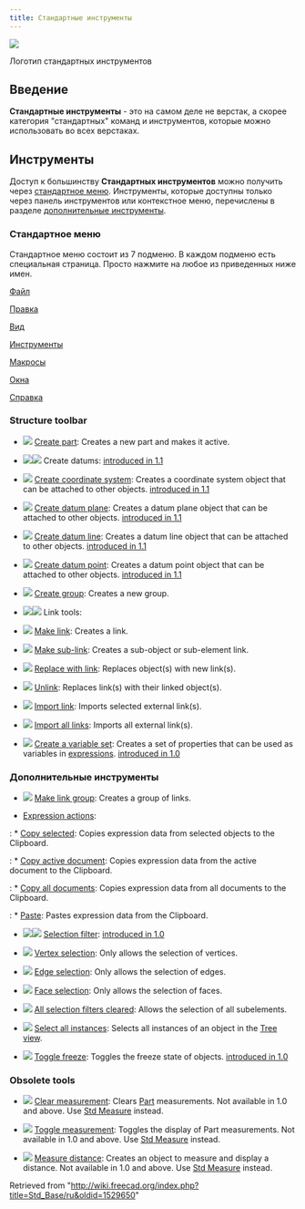```yaml
---
title: Стандартные инструменты
---
```


![](/images/Freecad.svg)

Логотип стандартных инструментов

## Введение

**Стандартные инструменты** - это на самом деле не верстак, а скорее категория "стандартных" команд и инструментов, которые можно использовать во всех верстаках.

## Инструменты

Доступ к большинству **Стандартных инструментов** можно получить через [стандартное меню](/Standard_Menu/ru "Standard Menu/ru"). Инструменты, которые доступны только через панель инструментов или контекстное меню, перечислены в разделе [дополнительные инструменты](#Additional_tools).

### Стандартное меню

Стандартное меню состоит из 7 подменю. В каждом подменю есть специальная страница. Просто нажмите на любое из приведенных ниже имен.

[Файл](/Std_File_Menu/ru "Std File Menu/ru")

[Правка](/Std_Edit_Menu/ru "Std Edit Menu/ru")

[Вид](/Std_View_Menu/ru "Std View Menu/ru")

[Инструменты](/Std_Tools_Menu/ru "Std Tools Menu/ru")

[Макросы](/Std_Macro_Menu/ru "Std Macro Menu/ru")

[Окна](/Std_Windows_Menu/ru "Std Windows Menu/ru")

[Справка](/Std_Help_Menu/ru "Std Help Menu/ru")

### Structure toolbar

- ![](/images/Std_Part.svg) [Create part](/Std_Part "Std Part"): Creates a new part and makes it active.

- ![](/images/Part_CoordinateSystem.svg)![](/images/Toolbar_flyout_arrow_blue_background.svg) Create datums: [introduced in 1.1](/Release_notes_1.1 "Release notes 1.1")

- ![](/images/Part_CoordinateSystem.svg) [Create coordinate system](/Part_CoordinateSystem "Part CoordinateSystem"): Creates a coordinate system object that can be attached to other objects. [introduced in 1.1](/Release_notes_1.1 "Release notes 1.1")

- ![](/images/Part_DatumPlane.svg) [Create datum plane](/Part_DatumPlane "Part DatumPlane"): Creates a datum plane object that can be attached to other objects. [introduced in 1.1](/Release_notes_1.1 "Release notes 1.1")

- ![](/images/Part_DatumLine.svg) [Create datum line](/Part_DatumLine "Part DatumLine"): Creates a datum line object that can be attached to other objects. [introduced in 1.1](/Release_notes_1.1 "Release notes 1.1")

- ![](/images/Part_DatumPoint.svg) [Create datum point](/Part_DatumPoint "Part DatumPoint"): Creates a datum point object that can be attached to other objects. [introduced in 1.1](/Release_notes_1.1 "Release notes 1.1")

- ![](/images/Std_Group.svg) [Create group](/Std_Group "Std Group"): Creates a new group.

- ![](/images/Std_LinkMake.svg)![](/images/Toolbar_flyout_arrow_blue_background.svg) Link tools:

- ![](/images/Std_LinkMake.svg) [Make link](/Std_LinkMake "Std LinkMake"): Creates a link.

- ![](/images/Std_LinkMakeRelative.svg) [Make sub-link](/Std_LinkMakeRelative "Std LinkMakeRelative"): Creates a sub-object or sub-element link.

- ![](/images/Std_LinkReplace.svg) [Replace with link](/Std_LinkReplace "Std LinkReplace"): Replaces object(s) with new link(s).

- ![](/images/Std_LinkUnlink.svg) [Unlink](/Std_LinkUnlink "Std LinkUnlink"): Replaces link(s) with their linked object(s).

- ![](/images/Std_LinkImport.svg) [Import link](/Std_LinkImport "Std LinkImport"): Imports selected external link(s).

- ![](/images/Std_LinkImportAll.svg) [Import all links](/Std_LinkImportAll "Std LinkImportAll"): Imports all external link(s).

- ![](/images/Std_VarSet.svg) [Create a variable set](/Std_VarSet "Std VarSet"): Creates a set of properties that can be used as variables in [expressions](/Expressions "Expressions"). [introduced in 1.0](/Release_notes_1.0 "Release notes 1.0")

### Дополнительные инструменты

- ![](/images/Std_LinkMakeGroup.svg) [Make link group](/index.php?title=Std_LinkMakeGroup&action=edit&redlink=1 "Std LinkMakeGroup (page does not exist)"): Creates a group of links.

- [Expression actions](/Std_Expressions "Std Expressions"):

: \* [Copy selected](/Std_Expressions#Copy_selected "Std Expressions"): Copies expression data from selected objects to the Clipboard.

: \* [Copy active document](/Std_Expressions#Copy_active_document "Std Expressions"): Copies expression data from the active document to the Clipboard.

: \* [Copy all documents](/Std_Expressions#Copy_all_documents "Std Expressions"): Copies expression data from all documents to the Clipboard.

: \* [Paste](/Std_Expressions#Paste "Std Expressions"): Pastes expression data from the Clipboard.

- ![](/images/Part_SelectFilter.svg)![](/images/Toolbar_flyout_arrow_blue_background.svg) [Selection filter](/Part_SelectFilter "Part SelectFilter"): [introduced in 1.0](/Release_notes_1.0 "Release notes 1.0")

- ![](/images/Vertex-selection.svg) [Vertex selection](/Part_SelectFilter#Vertex_selection "Part SelectFilter"): Only allows the selection of vertices.

- ![](/images/Edge-selection.svg) [Edge selection](/Part_SelectFilter#Edge_selection "Part SelectFilter"): Only allows the selection of edges.

- ![](/images/Face-selection.svg) [Face selection](/Part_SelectFilter#Face_selection "Part SelectFilter"): Only allows the selection of faces.

- ![](/images/Clear-selection.svg) [All selection filters cleared](/Part_SelectFilter#All_selection_filters_cleared "Part SelectFilter"): Allows the selection of all subelements.

- ![](/images/Std_TreeSelectAllInstances.svg) [Select all instances](/Std_TreeSelectAllInstances "Std TreeSelectAllInstances"): Selects all instances of an object in the [Tree view](/Tree_view "Tree view").

- ![](/images/Std_ToggleFreeze.svg) [Toggle freeze](/Std_ToggleFreeze "Std ToggleFreeze"): Toggles the freeze state of objects. [introduced in 1.0](/Release_notes_1.0 "Release notes 1.0")

### Obsolete tools

- ![](/images/View_Measure_Clear_All.svg) [Clear measurement](/View_Measure_Clear_All "View Measure Clear All"): Clears [Part](/Part_Workbench "Part Workbench") measurements. Not available in 1.0 and above. Use [Std Measure](/Std_Measure "Std Measure") instead.

- ![](/images/View_Measure_Toggle_All.svg) [Toggle measurement](/View_Measure_Toggle_All "View Measure Toggle All"): Toggles the display of Part measurements. Not available in 1.0 and above. Use [Std Measure](/Std_Measure "Std Measure") instead.

- ![](/images/Std_MeasureDistance.svg) [Measure distance](/Std_MeasureDistance "Std MeasureDistance"): Creates an object to measure and display a distance. Not available in 1.0 and above. Use [Std Measure](/Std_Measure "Std Measure") instead.

Retrieved from "<http://wiki.freecad.org/index.php?title=Std_Base/ru&oldid=1529650>"
